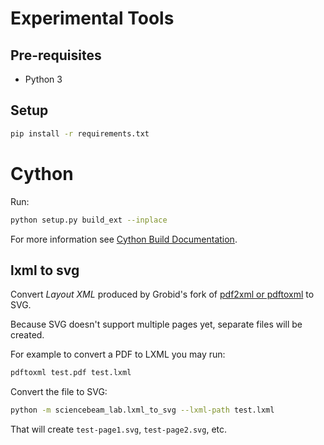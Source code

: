 # Experimental Tools

## Pre-requisites

* Python 3

## Setup

```bash
pip install -r requirements.txt
```

# Cython

Run:

```bash
python setup.py build_ext --inplace
```

For more information see [Cython Build Documentation](http://docs.cython.org/en/latest/src/quickstart/build.html).

## lxml to svg

Convert _Layout XML_ produced by Grobid's fork of [pdf2xml or pdftoxml](https://github.com/kermitt2/pdf2xml) to SVG.

Because SVG doesn't support multiple pages yet, separate files will be created.

For example to convert a PDF to LXML you may run:
```bash
pdftoxml test.pdf test.lxml
```

Convert the file to SVG:
```bash
python -m sciencebeam_lab.lxml_to_svg --lxml-path test.lxml
```

That will create `test-page1.svg`, `test-page2.svg`, etc.

